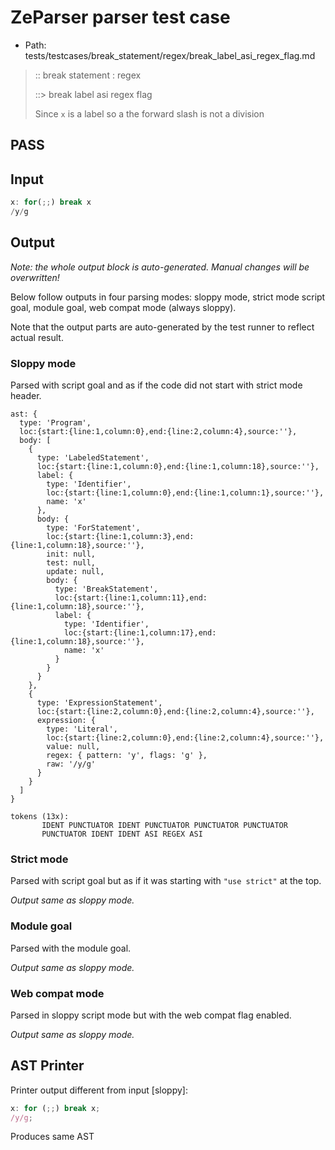 # ZeParser parser test case

- Path: tests/testcases/break_statement/regex/break_label_asi_regex_flag.md

> :: break statement : regex
>
> ::> break label asi regex flag
>
> Since `x` is a label so a the forward slash is not a division

## PASS

## Input

`````js
x: for(;;) break x
/y/g
`````

## Output

_Note: the whole output block is auto-generated. Manual changes will be overwritten!_

Below follow outputs in four parsing modes: sloppy mode, strict mode script goal, module goal, web compat mode (always sloppy).

Note that the output parts are auto-generated by the test runner to reflect actual result.

### Sloppy mode

Parsed with script goal and as if the code did not start with strict mode header.

`````
ast: {
  type: 'Program',
  loc:{start:{line:1,column:0},end:{line:2,column:4},source:''},
  body: [
    {
      type: 'LabeledStatement',
      loc:{start:{line:1,column:0},end:{line:1,column:18},source:''},
      label: {
        type: 'Identifier',
        loc:{start:{line:1,column:0},end:{line:1,column:1},source:''},
        name: 'x'
      },
      body: {
        type: 'ForStatement',
        loc:{start:{line:1,column:3},end:{line:1,column:18},source:''},
        init: null,
        test: null,
        update: null,
        body: {
          type: 'BreakStatement',
          loc:{start:{line:1,column:11},end:{line:1,column:18},source:''},
          label: {
            type: 'Identifier',
            loc:{start:{line:1,column:17},end:{line:1,column:18},source:''},
            name: 'x'
          }
        }
      }
    },
    {
      type: 'ExpressionStatement',
      loc:{start:{line:2,column:0},end:{line:2,column:4},source:''},
      expression: {
        type: 'Literal',
        loc:{start:{line:2,column:0},end:{line:2,column:4},source:''},
        value: null,
        regex: { pattern: 'y', flags: 'g' },
        raw: '/y/g'
      }
    }
  ]
}

tokens (13x):
       IDENT PUNCTUATOR IDENT PUNCTUATOR PUNCTUATOR PUNCTUATOR
       PUNCTUATOR IDENT IDENT ASI REGEX ASI
`````

### Strict mode

Parsed with script goal but as if it was starting with `"use strict"` at the top.

_Output same as sloppy mode._

### Module goal

Parsed with the module goal.

_Output same as sloppy mode._

### Web compat mode

Parsed in sloppy script mode but with the web compat flag enabled.

_Output same as sloppy mode._

## AST Printer

Printer output different from input [sloppy]:

````js
x: for (;;) break x;
/y/g;
````

Produces same AST
